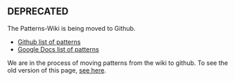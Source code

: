 ## DEPRECATED
The Patterns-Wiki is being moved to Github.

* [Github list of patterns](https://github.com/InnerSourceCommons/InnerSourcePatterns#list-of-patterns)
* [Google Docs list of patterns](https://docs.google.com/spreadsheets/d/17KPZdCoquTnYSj03pX4v2vn8lrSYO_6HK20u1cwaLPg)

We are in the process of moving patterns from the wiki to github.
To see the old version of this page, [see here](https://github.com/paypal/InnerSourceCommons/wiki/InnerSource-Patterns/23d59468b3b353f4838fdf9efcd0b6b651fd7b79).
